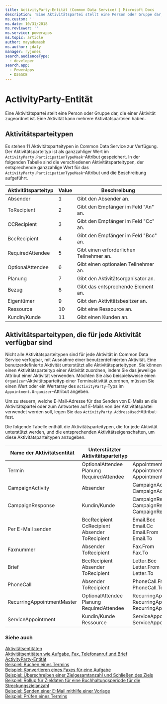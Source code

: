 ```yaml
---
title: ActivityParty-Entität (Common Data Service) | Microsoft Docs
description: 'Eine Aktivitätspartei stellt eine Person oder Gruppe dar, die einer Aktivität zugeordnet ist. Eine Aktivität kann mehrere Aktivitätsparteien haben.'
ms.custom: ''
ms.date: 10/31/2018
ms.reviewer: ''
ms.service: powerapps
ms.topic: article
author: mayadumesh
ms.author: jdaly
manager: ryjones
search.audienceType:
  - developer
search.app:
  - PowerApps
  - D365CE
---
```

# <a name="activityparty-entity"></a>ActivityParty-Entität

Eine Aktivitätspartei stellt eine Person oder Gruppe dar, die einer Aktivität zugeordnet ist. Eine Aktivität kann mehrere Aktivitätsparteien haben.  
  
<a name="ActivityPartyTypes"></a>   

## <a name="activity-party-types"></a>Aktivitätsparteitypen  

 Es stehen 11 Aktivitätsparteitypen in Common Data Service zur Verfügung. Der Aktivitätsparteityp ist als ganzzahliger Wert im `ActivityParty.ParticipationTypeMask`-Attribut gespeichert. In der folgenden Tabelle sind die verschiedenen Aktivitätsparteitypen, der entsprechende ganzzahlige Wert für das `ActivityParty.ParticipationTypeMask`-Attribut und die Beschreibung aufgeführt.  
  
|Aktivitätsparteityp|Value|Beschreibung|  
|-------------------------|-----------|-----------------|  
|Absender|1|Gibt den Absender an.|  
|ToRecipient|2|Gibt den Empfänger im Feld "An" an.|  
|CCRecipient|3|Gibt den Empfänger im Feld "Cc" an.|  
|BccRecipient|4|Gibt den Empfänger im Feld "Bcc" an.|  
|RequiredAttendee|5|Gibt einen erforderlichen Teilnehmer an.|  
|OptionalAttendee|6|Gibt einen optionalen Teilnehmer an.|  
|Planung|7|Gibt den Aktivitätsorganisator an.|  
|Bezug|8|Gibt das entsprechende Element an.|  
|Eigentümer|9|Gibt den Aktivitätsbesitzer an.|  
|Ressource|10|Gibt eine Ressource an.|  
|Kundin/Kunde|11|Gibt einen Kunden an.|  
  
<a name="SupportedActivityPartyTypes"></a>   
## <a name="activity-party-types-available-for-each-activity"></a>Aktivitätsparteitypen, die für jede Aktivität verfügbar sind  
 Nicht alle Aktivitätsparteitypen sind für jede Aktivität in Common Data Service verfügbar, mit Ausnahme einer benutzerdefinierten Aktivität. Eine benutzerdefinierte Aktivität unterstützt alle Aktivitätsparteitypen. Sie können einen Aktivitätsparteityp einer Aktivität zuordnen, indem Sie das jeweilige Attribut einer Aktivität verwenden. Möchten Sie also beispielsweise einen `Organizer`-Aktivitätsparteityp einer Terminaktivität zuordnen, müssen Sie einen Wert oder ein Wertarray des `ActivityParty`-Typs im `Appointment.Organizer`-Attribut angeben.  
  
 Um zu steuern, welche E-Mail-Adresse für das Senden von E-Mails an die Aktivitätspartei oder zum Antworten auf E-Mails von der Aktivitätspartei verwendet werden soll, legen Sie das `ActivityParty.AddressUsed`-Attribut-fest.  
  
 Die folgende Tabelle enthält die Aktivitätsparteitypen, die für jede Aktivität unterstützt werden, und die entsprechenden Aktivitätseigenschaften, um diese Aktivitätsparteitypen anzugeben.  
  
|Name der Aktivitätsentität|Unterstützter Aktivitätsparteityp|Aktivitätsattribut|  
|--------------------------|-----------------------------------|------------------------|  
|Termin|OptionalAttendee<br />Planung<br />RequiredAttendee|Appointment.OptionalAttendees<br />Appointment.Organizer<br />Appointment.RequiredAttendees|  
|CampaignActivity|Absender|CampaignActivity.Partners<br />CampaignActivity.From|  
|CampaignResponse|Kundin/Kunde|CampaignResponse.Customer<br />CampaignResponse.Partner<br />CampaignResponse.From|  
|Per E-Mail senden|BccRecipient<br />CcRecipient<br />Absender<br />ToRecipient|Email.Bcc<br />Email.Cc<br />Email.From<br />Email.To|  
|Faxnummer|Absender<br />ToRecipient|Fax.From<br />Fax.To|  
|Brief|BccRecipient<br />Absender<br />ToRecipient|Letter.Bcc<br />Letter.From<br />Letter.To|  
|PhoneCall|Absender<br />ToRecipient|PhoneCall.From<br />PhoneCall.To|  
|RecurringAppointmentMaster|OptionalAttendee<br />Planung<br />RequiredAttendee|RecurringAppointmentMaster.OptionalAttendees<br />RecurringAppointmentMaster.Organizer<br />RecurringAppointmentMaster.RequiredAttendees|  
|ServiceAppointment|Kundin/Kunde<br />Ressource|ServiceAppointment.Customers<br />ServiceAppointment.Resources|  
  
### <a name="see-also"></a>Siehe auch  
 [Aktivitätsentitäten](activity-entities.md)   
 [Aktivitätsentitäten wie Aufgabe, Fax, Telefonanruf und Brief](task-fax-phone-call-letter-activity-entities.md)   
 [ActivityParty-Entität](reference/entities/activityparty.md)   
 [Beispiel: Buchen eines Termins](/dynamics365/customer-engagement/developer/sample-book-appointment)<br>
 [Beispiel: Konvertieren eines Faxes für eine Aufgabe](/dynamics365/customer-engagement/developer/sample-convert-fax-task)   
 [Beispiel: Überschreiben einer Zielgesamtanzahl und Schließen des Ziels](/dynamics365/customer-engagement/developer/sample-override-goal-total-count-close-goal)   
 [Beispiel: Rollup für Zieldaten für eine Buchhaltungsperiode für die Streckungszielanzahl](/dynamics365/customer-engagement/developer/sample-rollup-goal-data-fiscal-period-stretch-target-count)   
 [Beispiel: Senden einer E-Mail mithilfe einer Vorlage](/dynamics365/customer-engagement/developer/sample-send-email-template)   
 [Beispiel: Prüfen eines Termins](/dynamics365/customer-engagement/developer/sample-validate-appointment)
